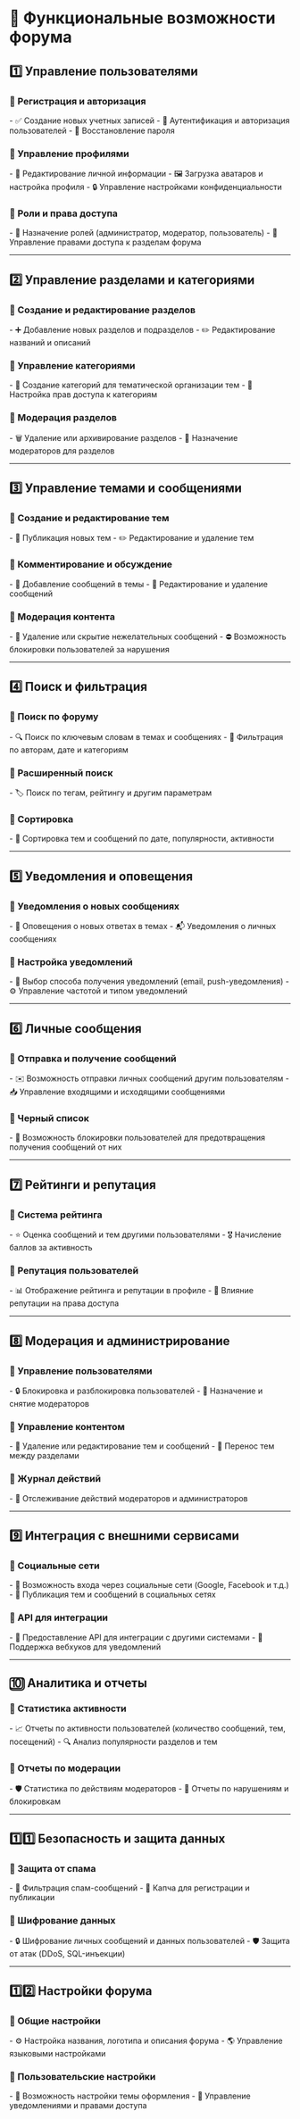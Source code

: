 <h1>📌 Функциональные возможности форума</h1>

<h2>1️⃣ Управление пользователями</h2>
<h3>🔹 Регистрация и авторизация</h3>
- ✅ Создание новых учетных записей  
- 🔑 Аутентификация и авторизация пользователей  
- 🔄 Восстановление пароля  

<h3>🔹 Управление профилями</h3>
- 📝 Редактирование личной информации  
- 🖼️ Загрузка аватаров и настройка профиля  
- 🔒 Управление настройками конфиденциальности  

<h3>🔹 Роли и права доступа</h3>
- 👑 Назначение ролей (администратор, модератор, пользователь)  
- 🔧 Управление правами доступа к разделам форума  

---

<h2>2️⃣ Управление разделами и категориями</h2>
<h3>🔹 Создание и редактирование разделов</h3>
- ➕ Добавление новых разделов и подразделов  
- ✏️ Редактирование названий и описаний  

<h3>🔹 Управление категориями</h3>
- 📂 Создание категорий для тематической организации тем  
- 🔑 Настройка прав доступа к категориям  

<h3>🔹 Модерация разделов</h3>
- 🗑️ Удаление или архивирование разделов  
- 👥 Назначение модераторов для разделов  

---

<h2>3️⃣ Управление темами и сообщениями</h2>
<h3>🔹 Создание и редактирование тем</h3>
- 📝 Публикация новых тем  
- ✏️ Редактирование и удаление тем  

<h3>🔹 Комментирование и обсуждение</h3>
- 💬 Добавление сообщений в темы  
- 📝 Редактирование и удаление сообщений  

<h3>🔹 Модерация контента</h3>
- 🚫 Удаление или скрытие нежелательных сообщений  
- ⛔ Возможность блокировки пользователей за нарушения  

---

<h2>4️⃣ Поиск и фильтрация</h2>
<h3>🔹 Поиск по форуму</h3>
- 🔍 Поиск по ключевым словам в темах и сообщениях  
- 🎯 Фильтрация по авторам, дате и категориям  

<h3>🔹 Расширенный поиск</h3>
- 🏷️ Поиск по тегам, рейтингу и другим параметрам  

<h3>🔹 Сортировка</h3>
- 🔄 Сортировка тем и сообщений по дате, популярности, активности  

---

<h2>5️⃣ Уведомления и оповещения</h2>
<h3>🔹 Уведомления о новых сообщениях</h3>
- 📩 Оповещения о новых ответах в темах  
- 📬 Уведомления о личных сообщениях  

<h3>🔹 Настройка уведомлений</h3>
- 📲 Выбор способа получения уведомлений (email, push-уведомления)  
- ⚙️ Управление частотой и типом уведомлений  

---

<h2>6️⃣ Личные сообщения</h2>
<h3>🔹 Отправка и получение сообщений</h3>
- ✉️ Возможность отправки личных сообщений другим пользователям  
- 📥 Управление входящими и исходящими сообщениями  

<h3>🔹 Черный список</h3>
- 🚫 Возможность блокировки пользователей для предотвращения получения сообщений от них  

---

<h2>7️⃣ Рейтинги и репутация</h2>
<h3>🔹 Система рейтинга</h3>
- ⭐ Оценка сообщений и тем другими пользователями  
- 🎖️ Начисление баллов за активность  

<h3>🔹 Репутация пользователей</h3>
- 📊 Отображение рейтинга и репутации в профиле  
- 🔐 Влияние репутации на права доступа  

---

<h2>8️⃣ Модерация и администрирование</h2>
<h3>🔹 Управление пользователями</h3>
- 🔒 Блокировка и разблокировка пользователей  
- 👥 Назначение и снятие модераторов  

<h3>🔹 Управление контентом</h3>
- 📝 Удаление или редактирование тем и сообщений  
- 🔄 Перенос тем между разделами  

<h3>🔹 Журнал действий</h3>
- 📜 Отслеживание действий модераторов и администраторов  

---

<h2>9️⃣ Интеграция с внешними сервисами</h2>
<h3>🔹 Социальные сети</h3>
- 🔗 Возможность входа через социальные сети (Google, Facebook и т.д.)  
- 📣 Публикация тем и сообщений в социальных сетях  

<h3>🔹 API для интеграции</h3>
- 🔌 Предоставление API для интеграции с другими системами  
- 📡 Поддержка вебхуков для уведомлений  

---

<h2>🔟 Аналитика и отчеты</h2>
<h3>🔹 Статистика активности</h3>
- 📈 Отчеты по активности пользователей (количество сообщений, тем, посещений)  
- 🔍 Анализ популярности разделов и тем  

<h3>🔹 Отчеты по модерации</h3>
- 🛡️ Статистика по действиям модераторов  
- 🚨 Отчеты по нарушениям и блокировкам  

---

<h2>1️⃣1️⃣ Безопасность и защита данных</h2>
<h3>🔹 Защита от спама</h3>
- 🚧 Фильтрация спам-сообщений  
- 🔑 Капча для регистрации и публикации  

<h3>🔹 Шифрование данных</h3>
- 🔒 Шифрование личных сообщений и данных пользователей  
- 🛡️ Защита от атак (DDoS, SQL-инъекции)  

---

<h2>1️⃣2️⃣ Настройки форума</h2>
<h3>🔹 Общие настройки</h3>
- ⚙️ Настройка названия, логотипа и описания форума  
- 🌎 Управление языковыми настройками  

<h3>🔹 Пользовательские настройки</h3>
- 🎨 Возможность настройки темы оформления  
- 🔔 Управление уведомлениями и правами доступа  
